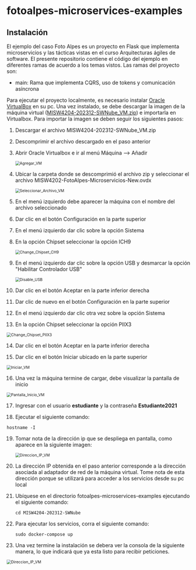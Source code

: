 # fotoalpes-microservices-examples

## Instalación

El ejemplo del caso Foto Alpes es un proyecto en Flask que implementa microservicios y las tácticas vistas en el curso Arquitecturas ágiles de software. El presente repositorio contiene el código del ejemplo en diferentes ramas de acuerdo a los temas vistos. Las ramas del proyecto son:

- main: Rama que implementa CQRS, uso de tokens y comunicación asíncrona

Para ejecutar el proyecto localmente, es necesario instalar [Oracle VirtualBox](https://www.virtualbox.org/wiki/Downloads) en su pc. Una vez instalado, se debe descargar la imagen de la máquina virtual ([MISW4204-202312-SWNube_VM.zip](https://drive.google.com/file/d/14PT9IbhUV4ZkEBdkTz9K21rhILMzq3KJ/view)) e importarla en Virtualbox. Para importar la imagen se deben seguir los siguientes pasos:

1. Descargar el archivo MISW4204-202312-SWNube_VM.zip

2. Descomprimir el archivo descargado en el paso anterior

3. Abrir Oracle Virtualbox e ir al menú Máquina --> Añadir

   <img src="https://github.com/ci-cortesg/fotoalpes-microservices-examples/blob/main/img/Agregar_VM.png" alt="Agregar_VM" style="zoom:75%;" />

4. Ubicar la carpeta donde se descomprimió el archivo zip y seleccionar el archivo MISW4202-FotoAlpes-Microservicios-New.ovdx

   <img src="https://user-images.githubusercontent.com/110913673/231838077-83291dec-ab59-48e1-b333-1d7e63775689.png" alt="Seleccionar_Archivo_VM" style="zoom:75%;" />

5. En el menú izquierdo debe aparecer la máquina con el nombre del archivo seleccionado

6. Dar clic en el botón Configuración en la parte superior

7. En el menú izquierdo dar clic sobre la opción Sistema

8. En la opción Chipset seleccionar la opción ICH9

   <img src="https://github.com/ci-cortesg/fotoalpes-microservices-examples/blob/main/img/Change_Chipset_CH9.png" alt="Change_Chipset_CH9" style="zoom:75%;" />
   
9. En el menú izquierdo dar clic sobre la opción USB y desmarcar la opción "Habilitar Controlador USB"

   <img src="https://github.com/ci-cortesg/fotoalpes-microservices-examples/blob/main/img/Disable_USB.png" alt="Disable_USB" style="zoom:75%;" />
   
10. Dar clic en el botón Aceptar en la parte inferior derecha

11. Dar clic de nuevo en el botón Configuración en la parte superior

12. En el menú izquierdo dar clic otra vez sobre la opción Sistema

13. En la opción Chipset seleccionar la opción PIIX3

   <img src="https://github.com/ci-cortesg/fotoalpes-microservices-examples/blob/main/img/Change_Chipset_PIIX3.png" alt="Change_Chipset_PIIX3" style="zoom:75%;" />

14. Dar clic en el botón Aceptar en la parte inferior derecha

15. Dar clic en el botón Iniciar ubicado en la parte superior

   <img src="https://user-images.githubusercontent.com/110913673/231838904-3807ce00-8c40-43fb-9680-8e946bdaa72e.png" alt="Iniciar_VM" style="zoom:75%;" />

16. Una vez la máquina termine de cargar, debe visualizar la pantalla de inicio

   <img src="https://github.com/ci-cortesg/fotoalpes-microservices-examples/blob/main/img/Pantalla_Inicio_VM.png" alt="Pantalla_Inicio_VM" style="zoom:75%;" />

17. Ingresar con el usuario **estudiante** y la contraseña **Estudiante2021**

18. Ejecutar el siguiente comando:

   ```
   hostname -I
   ```

19. Tomar nota de la dirección ip que se despliega en pantalla, como aparece en la siguiente imagen:

    <img src="https://user-images.githubusercontent.com/110913673/231840937-b744124a-392a-41df-a106-4a63b4a9f33e.png" alt="Direccion_IP_VM" style="zoom:75%;" />

20. La dirección IP obtenida en el paso anterior corresponde a la dirección asociada al adaptador de red de la máquina virtual. Tome nota de esta dirección porque se utilizará para acceder a los servicios desde su pc local

21. Ubíquese en el directorio fotoalpes-microservices-examples ejecutando el siguiente comando:

    ```
    cd MISW4204-202312-SWNube
    ```

22. Para ejecutar los servicios, corra el siguiente comando:

    ```
    sudo docker-compose up
    ```
23. Una vez termine la instalación se debera ver la consola de la siguiente manera, lo que indicará que ya esta listo para recibir peticiones.
    
   <img src="https://user-images.githubusercontent.com/110913673/231844481-f3638266-e68b-42c0-bc36-129294961708.png" alt="Direccion_IP_VM" style="zoom:75%;" />
